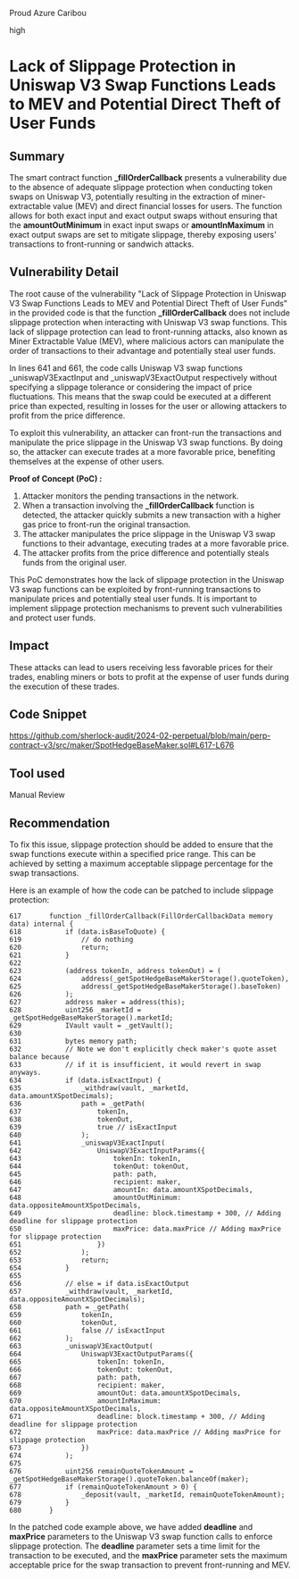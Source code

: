 Proud Azure Caribou

high

# Lack of Slippage Protection in Uniswap V3 Swap Functions Leads to MEV and Potential Direct Theft of User Funds

## Summary
The smart contract function **_fillOrderCallback** presents a vulnerability due to the absence of adequate slippage protection when conducting token swaps on Uniswap V3, potentially resulting in the extraction of miner-extractable value (MEV) and direct financial losses for users. The function allows for both exact input and exact output swaps without ensuring that the **amountOutMinimum** in exact input swaps or **amountInMaximum** in exact output swaps are set to mitigate slippage, thereby exposing users' transactions to front-running or sandwich attacks.
## Vulnerability Detail
The root cause of the vulnerability "Lack of Slippage Protection in Uniswap V3 Swap Functions Leads to MEV and Potential Direct Theft of User Funds" in the provided code is that the function **_fillOrderCallback** does not include slippage protection when interacting with Uniswap V3 swap functions. This lack of slippage protection can lead to front-running attacks, also known as Miner Extractable Value (MEV), where malicious actors can manipulate the order of transactions to their advantage and potentially steal user funds.

In lines 641 and 661, the code calls Uniswap V3 swap functions _uniswapV3ExactInput and _uniswapV3ExactOutput respectively without specifying a slippage tolerance or considering the impact of price fluctuations. This means that the swap could be executed at a different price than expected, resulting in losses for the user or allowing attackers to profit from the price difference.

To exploit this vulnerability, an attacker can front-run the transactions and manipulate the price slippage in the Uniswap V3 swap functions. By doing so, the attacker can execute trades at a more favorable price, benefiting themselves at the expense of other users.

**Proof of Concept (PoC) :**

1. Attacker monitors the pending transactions in the network.
2. When a transaction involving the **_fillOrderCallback** function is detected, the attacker quickly submits a new transaction with a higher gas price to front-run the original transaction.
3. The attacker manipulates the price slippage in the Uniswap V3 swap functions to their advantage, executing trades at a more favorable price.
4. The attacker profits from the price difference and potentially steals funds from the original user.

This PoC demonstrates how the lack of slippage protection in the Uniswap V3 swap functions can be exploited by front-running transactions to manipulate prices and potentially steal user funds. It is important to implement slippage protection mechanisms to prevent such vulnerabilities and protect user funds.

## Impact
These attacks can lead to users receiving less favorable prices for their trades, enabling miners or bots to profit at the expense of user funds during the execution of these trades.
## Code Snippet
https://github.com/sherlock-audit/2024-02-perpetual/blob/main/perp-contract-v3/src/maker/SpotHedgeBaseMaker.sol#L617-L676
## Tool used

Manual Review

## Recommendation
To fix this issue, slippage protection should be added to ensure that the swap functions execute within a specified price range. This can be achieved by setting a maximum acceptable slippage percentage for the swap transactions.

Here is an example of how the code can be patched to include slippage protection:

```solidity
617       function _fillOrderCallback(FillOrderCallbackData memory data) internal {
618           if (data.isBaseToQuote) {
619               // do nothing
620               return;
621           }
622   
623           (address tokenIn, address tokenOut) = (
624               address(_getSpotHedgeBaseMakerStorage().quoteToken),
625               address(_getSpotHedgeBaseMakerStorage().baseToken)
626           );
627           address maker = address(this);
628           uint256 _marketId = _getSpotHedgeBaseMakerStorage().marketId;
629           IVault vault = _getVault();
630   
631           bytes memory path;
632           // Note we don't explicitly check maker's quote asset balance because
633           // if it is insufficient, it would revert in swap anyways.
634           if (data.isExactInput) {
635               _withdraw(vault, _marketId, data.amountXSpotDecimals);
636               path = _getPath(
637                   tokenIn,
638                   tokenOut,
639                   true // isExactInput
640               );
641               _uniswapV3ExactInput(
642                   UniswapV3ExactInputParams({
643                       tokenIn: tokenIn,
644                       tokenOut: tokenOut,
645                       path: path,
646                       recipient: maker,
647                       amountIn: data.amountXSpotDecimals,
648                       amountOutMinimum: data.oppositeAmountXSpotDecimals,
649                       deadline: block.timestamp + 300, // Adding deadline for slippage protection
650                       maxPrice: data.maxPrice // Adding maxPrice for slippage protection
651                   })
652               );
653               return;
654           }
655   
656           // else = if data.isExactOutput
657           _withdraw(vault, _marketId, data.oppositeAmountXSpotDecimals);
658           path = _getPath(
659               tokenIn,
660               tokenOut,
661               false // isExactInput
662           );
663           _uniswapV3ExactOutput(
664               UniswapV3ExactOutputParams({
665                   tokenIn: tokenIn,
666                   tokenOut: tokenOut,
667                   path: path,
668                   recipient: maker,
669                   amountOut: data.amountXSpotDecimals,
670                   amountInMaximum: data.oppositeAmountXSpotDecimals,
671                   deadline: block.timestamp + 300, // Adding deadline for slippage protection
672                   maxPrice: data.maxPrice // Adding maxPrice for slippage protection
673               })
674           );
675   
676           uint256 remainQuoteTokenAmount = _getSpotHedgeBaseMakerStorage().quoteToken.balanceOf(maker);
677           if (remainQuoteTokenAmount > 0) {
678               _deposit(vault, _marketId, remainQuoteTokenAmount);
679           }
680       }
```
In the patched code example above, we have added **deadline** and **maxPrice** parameters to the Uniswap V3 swap function calls to enforce slippage protection. The **deadline** parameter sets a time limit for the transaction to be executed, and the **maxPrice** parameter sets the maximum acceptable price for the swap transaction to prevent front-running and MEV.
